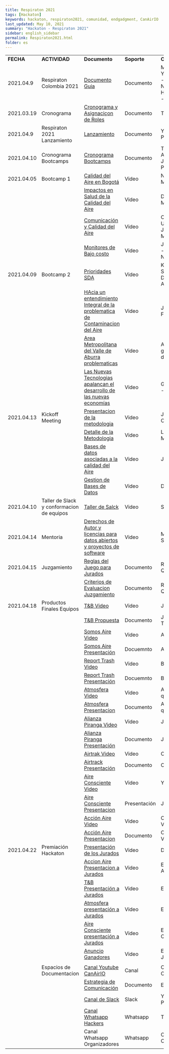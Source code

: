 ```yaml
---
title: Respiraton 2021
tags: [Hackaton]
keywords: hackaton, respiraton2021, comunidad, endgadgment, CanAirIO
last_updated: May 10, 2021
summary: "Hackaton - Respiraton 2021"
sidebar: english_sidebar
permalink: Respiraton2021.html
folder: es
---
```




<table>
  <tr>
   <td><strong>FECHA</strong>
   </td>
   <td><strong>ACTIVIDAD</strong>
   </td>
   <td><strong>Documento</strong>
   </td>
   <td><strong>Soporte</strong>
   </td>
   <td><strong>OBSERVACIONES</strong>
   </td>
  </tr>
  <tr>
   <td>2021.04.9
   </td>
   <td>Respiraton Colombia 2021
   </td>
   <td><a href="https://docs.google.com/document/d/1UCnEngyqqt-IdDEsQ-Ftqp2EmXAymiBgqnJm8Xgdbpg/edit?usp=sharing">Documento Guia</a>
   </td>
   <td>Documento
   </td>
   <td>MeCAB - TSU - Y4PT - CanAirIO - El Derecho al No - Trebola - Hill - Sharecollab - SDA
   </td>
  </tr>
  <tr>
   <td>2021.03.19
   </td>
   <td>Cronograma
   </td>
   <td><a href="https://docs.google.com/spreadsheets/d/1NLh2pBwBQh-SOb-Mri9aLmt3jb-gkEN3c9QD5DxJptw/edit?usp=sharing">Cronograma y Asignaciçon de Roles</a>
   </td>
   <td>Documento
   </td>
   <td>Trebola
   </td>
  </tr>
  <tr>
   <td>2021.04.9
   </td>
   <td>Respiraton 2021 Lanzamiento
   </td>
   <td><a href="https://drive.google.com/file/d/1SJwUkEl3mVVQ3GAXm6c0tJV3OarAE9NZ/view?usp=sharing">Lanzamiento</a>
   </td>
   <td>Documento
   </td>
   <td>Y4PT - Daniel Perez
   </td>
  </tr>
  <tr>
   <td>2021.04.10
   </td>
   <td>Cronograma Bootcamps
   </td>
   <td><a href="https://drive.google.com/file/d/1bClM5lwv1HjXohNAlbbhN5cuZFkUnKV-/view?usp=sharing">Cronograma Bootcamps</a>
   </td>
   <td>Documento
   </td>
   <td>TSU - Juan Apblo / CanAirIO Juan Carlos Pachon
   </td>
  </tr>
  <tr>
   <td>2021.04.05
   </td>
   <td>Bootcamp 1
   </td>
   <td><a href="https://youtu.be/df1lQfdHREs?t=677">Calidad del Aire en Bogotá</a>
   </td>
   <td>Video
   </td>
   <td>Nestor Rojas - MeCAB
   </td>
  </tr>
  <tr>
   <td>
   </td>
   <td>
   </td>
   <td><a href="https://youtu.be/df1lQfdHREs?t=2457">Impactos en Salud de la Calidad del Aire</a>
   </td>
   <td>Video
   </td>
   <td>Diana Pinzon - MeCAB
   </td>
  </tr>
  <tr>
   <td>
   </td>
   <td>
   </td>
   <td><a href="https://youtu.be/df1lQfdHREs?t=3840">Comunicación y Calidad del Aire</a>
   </td>
   <td>Video
   </td>
   <td>Oscar Fonseca - Universidad Javeriana - MeCAB
   </td>
  </tr>
  <tr>
   <td>
   </td>
   <td>
   </td>
   <td><a href="https://youtu.be/df1lQfdHREs?t=5223">Monitores de Bajo costo</a>
   </td>
   <td>Video
   </td>
   <td>Jenny Rocio Rios - Universidad Nacional Medellin
   </td>
  </tr>
  <tr>
   <td>2021.04.09
   </td>
   <td>Bootcamp 2
   </td>
   <td><a href="https://youtu.be/0-r-c0iH5IE?t=596">Prioridades SDA</a>
   </td>
   <td>Video
   </td>
   <td>Karen Blanco Secretaria Distrital de Ambiente
   </td>
  </tr>
  <tr>
   <td>
   </td>
   <td>
   </td>
   <td><a href="https://youtu.be/0-r-c0iH5IE?t=1969">HAcia un entendimiento Integral de la problematica de Contaminacion del Aire</a>
   </td>
   <td>Video
   </td>
   <td>Juan Felipe Franco - Hill
   </td>
  </tr>
  <tr>
   <td>
   </td>
   <td>
   </td>
   <td><a href="https://youtu.be/0-r-c0iH5IE?t=3555">Area Metropolitana del Valle de Aburra problematicas</a>
   </td>
   <td>Video
   </td>
   <td>Ana Orrego gestion Calidad del Aire AMVA
   </td>
  </tr>
  <tr>
   <td>
   </td>
   <td>
   </td>
   <td><a href="https://youtu.be/0-r-c0iH5IE?t=4868">Las Nuevas Tecnologias apalancan el desarrollo de las nuevas economías</a>
   </td>
   <td>Video
   </td>
   <td>Gustavo Palacios - Sharecollab
   </td>
  </tr>
  <tr>
   <td>2021.04.13
   </td>
   <td>Kickoff Meeting
   </td>
   <td><a href="https://youtu.be/il0x4FCYuTU">Presentacion de la metodologia</a>
   </td>
   <td>Video
   </td>
   <td>Juan Pablo Orjuela
   </td>
  </tr>
  <tr>
   <td>
   </td>
   <td>
   </td>
   <td><a href="https://youtu.be/il0x4FCYuTU?t=952">Detalle de la Metodologia</a>
   </td>
   <td>Video
   </td>
   <td>Luisa Gaona - MeCAD
   </td>
  </tr>
  <tr>
   <td>
   </td>
   <td>
   </td>
   <td><a href="https://youtu.be/il0x4FCYuTU?t=2376">Bases de datos asociadas a la calidad del Aire</a>
   </td>
   <td>Video
   </td>
   <td>Jenny Rios
   </td>
  </tr>
  <tr>
   <td>
   </td>
   <td>
   </td>
   <td><a href="https://youtu.be/il0x4FCYuTU?t=3956">Gestion de Bases de Datos</a>
   </td>
   <td>Video
   </td>
   <td>Daniel Gil
   </td>
  </tr>
  <tr>
   <td>2021.04.10
   </td>
   <td>Taller de Slack y conformacion de equipos
   </td>
   <td><a href="https://youtu.be/JgWPTlLlSgc">Taller de Salck</a>
   </td>
   <td>Video
   </td>
   <td>Sebastian Pretelt
   </td>
  </tr>
  <tr>
   <td>2021.04.14
   </td>
   <td>Mentoria
   </td>
   <td><a href="https://youtu.be/L51Chiea5nM">Derechos de Autor y licencias para datos abiertos y proyectos de software</a>
   </td>
   <td>Video
   </td>
   <td>Maria del Pilar Saenz - Karisma
   </td>
  </tr>
  <tr>
   <td>2021.04.15
   </td>
   <td>Juzgamiento
   </td>
   <td><a href="https://drive.google.com/file/d/1_-zz_len9-4hSXXgVbNxUyW7CzPxGl9E/view?usp=sharing">Reglas del Juego para Jurados</a>
   </td>
   <td>Documento
   </td>
   <td>Respiraton Air Quality
   </td>
  </tr>
  <tr>
   <td>
   </td>
   <td>
   </td>
   <td><a href="https://drive.google.com/file/d/1I21vyQSOEzbJHxCvFvrG8PLY1UdxVjHK/view?usp=sharing">Criterios de Evaluacion Juzgamiento</a>
   </td>
   <td>Documento
   </td>
   <td>Respiraton Air Quality
   </td>
  </tr>
  <tr>
   <td>2021.04.18
   </td>
   <td>Productos Finales Equipos
   </td>
   <td><a href="https://drive.google.com/file/d/12jIxEK_WRn4fPD1epxKGO8aicOEb290P/view?usp=sharing">T&B Video</a>
   </td>
   <td>Video
   </td>
   <td>Jannitza Ramirez
   </td>
  </tr>
  <tr>
   <td>
   </td>
   <td>
   </td>
   <td><a href="https://drive.google.com/file/d/1BXcDV-gjO13g5Rda7nCr4pg_9R16El2X/view?usp=sharing">T&B Propuesta</a>
   </td>
   <td>Documento
   </td>
   <td>Julian Gomez Tibaquira
   </td>
  </tr>
  <tr>
   <td>
   </td>
   <td>
   </td>
   <td><a href="https://drive.google.com/file/d/1nkBtiFAWBkcGV0gLT30u_BYPVSpUqA53/view?usp=sharing">Somos Aire Video</a>
   </td>
   <td>Video
   </td>
   <td>Andrés Monroy
   </td>
  </tr>
  <tr>
   <td>
   </td>
   <td>
   </td>
   <td><a href="https://drive.google.com/file/d/1TFDkXCj-W46MitBxtUQclhCgKpJAdtDs/view?usp=sharing">Somos Aire Presentación</a>
   </td>
   <td>Docuemnto
   </td>
   <td>Andrés Monroy
   </td>
  </tr>
  <tr>
   <td>
   </td>
   <td>
   </td>
   <td><a href="https://drive.google.com/file/d/1JtuWpoRYBO8ckpzGSRWn0ocNKi5mSuol/view?usp=sharing">Report Trash Video</a>
   </td>
   <td>Video
   </td>
   <td>Bryan v
   </td>
  </tr>
  <tr>
   <td>
   </td>
   <td>
   </td>
   <td><a href="https://drive.google.com/file/d/1mfZwA61eIFRms3WyxxXMjiawgU0yyX8e/view?usp=sharing">Report Trash Presentación</a>
   </td>
   <td>Docuemnto
   </td>
   <td>Bryan v
   </td>
  </tr>
  <tr>
   <td>
   </td>
   <td>
   </td>
   <td><a href="https://drive.google.com/file/d/1ANYVTgpmGbOXHE_KEN-YMeds598Ef0ZO/view?usp=sharing">Atmosfera Video</a>
   </td>
   <td>Video
   </td>
   <td>Ahudrey leal quintero
   </td>
  </tr>
  <tr>
   <td>
   </td>
   <td>
   </td>
   <td><a href="https://drive.google.com/file/d/1efx7P7hLgRchpLVxGwo6Wswu75Dqs834/view?usp=sharing">Atmosfera Presentacion</a>
   </td>
   <td>Documento
   </td>
   <td>Ahudrey leal quintero
   </td>
  </tr>
  <tr>
   <td>
   </td>
   <td>
   </td>
   <td><a href="https://drive.google.com/file/d/1XJy-izalkkxv2c_zY5CD1W4xzllDGsCR/view?usp=sharing">Alianza Piranga Video</a>
   </td>
   <td>Video
   </td>
   <td>John Olarte
   </td>
  </tr>
  <tr>
   <td>
   </td>
   <td>
   </td>
   <td><a href="https://drive.google.com/file/d/1lTPyQVVwvfYDpbx8cKi9xcoc2uETuAbG/view?usp=sharing">Alianza Piranga Presentación</a>
   </td>
   <td>Documento
   </td>
   <td>John Olarte
   </td>
  </tr>
  <tr>
   <td>
   </td>
   <td>
   </td>
   <td><a href="https://drive.google.com/file/d/1kAAHZ_yPipuWzxFduVYQnsxwQ93pnC9W/view?usp=sharing">Airtrak Video</a>
   </td>
   <td>Video
   </td>
   <td>Constanza Paz
   </td>
  </tr>
  <tr>
   <td>
   </td>
   <td>
   </td>
   <td><a href="https://drive.google.com/file/d/1XQ-Qdm1G6CFGXrk2NXqs6EZdwu64Y0ko/view?usp=sharing">Airtrack Presentación</a>
   </td>
   <td>Documento
   </td>
   <td>Constanza Paz
   </td>
  </tr>
  <tr>
   <td>
   </td>
   <td>
   </td>
   <td><a href="https://drive.google.com/file/d/1azChCuyyO-YvwzGfeEOWhnu_1wULCYRA/view?usp=sharing">Aire Consciente Video</a>
   </td>
   <td>Video
   </td>
   <td>Yesith Toloza
   </td>
  </tr>
  <tr>
   <td>
   </td>
   <td>
   </td>
   <td><a href="https://docs.google.com/document/d/12XjeKf2Xi7ej0n2r7iX0_QmWYFFXvuhPpmcq99S4JtU/edit?usp=sharing">Aire Consciente Presentacion</a>
   </td>
   <td>Presentación
   </td>
   <td>Jeadran Nevardo
   </td>
  </tr>
  <tr>
   <td>
   </td>
   <td>
   </td>
   <td><a href="https://drive.google.com/file/d/1xS18A-n1_JEGZMOrDRxvvUJMAddsw7MU/view?usp=sharing">Acción Aire Video</a>
   </td>
   <td>Video
   </td>
   <td>Crhistian Camilo Villa
   </td>
  </tr>
  <tr>
   <td>
   </td>
   <td>
   </td>
   <td><a href="https://docs.google.com/document/d/1-3FRLhG4rwrUBxyD5dWm1FD6vqFfI9O-JgK1haofK8Y/edit?usp=sharing">Acción Aire Presentacion</a>
   </td>
   <td>Documento
   </td>
   <td>Crhistian Camilo Villa
   </td>
  </tr>
  <tr>
   <td>2021.04.22
   </td>
   <td>Premiación Hackaton
   </td>
   <td><a href="https://youtu.be/LO_DDlWteX0?t=389">Presentación de los Jurados</a>
   </td>
   <td>Video
   </td>
   <td>Diana Pinzón
   </td>
  </tr>
  <tr>
   <td>
   </td>
   <td>
   </td>
   <td><a href="https://youtu.be/LO_DDlWteX0?t=784">Accion Aire Presentacion a Jurados</a>
   </td>
   <td>Video
   </td>
   <td>Equipo Accion Aire
   </td>
  </tr>
  <tr>
   <td>
   </td>
   <td>
   </td>
   <td><a href="https://youtu.be/LO_DDlWteX0?t=2777">T&B Presentación a Jurados</a>
   </td>
   <td>Video
   </td>
   <td>Equipo T&B
   </td>
  </tr>
  <tr>
   <td>
   </td>
   <td>
   </td>
   <td><a href="https://youtu.be/LO_DDlWteX0?t=4733">Atmosfera presentación a Jurados</a>
   </td>
   <td>Video
   </td>
   <td>Equipo Atmosfera
   </td>
  </tr>
  <tr>
   <td>
   </td>
   <td>
   </td>
   <td><a href="https://youtu.be/LO_DDlWteX0?t=6365">Aire Consciente presentación a Jurados</a>
   </td>
   <td>Video
   </td>
   <td>Equipo Aire Consciente
   </td>
  </tr>
  <tr>
   <td>
   </td>
   <td>
   </td>
   <td><a href="https://youtu.be/LO_DDlWteX0?t=9627">Anuncio Ganadores</a>
   </td>
   <td>Video
   </td>
   <td>Equipo de Jurados
   </td>
  </tr>
  <tr>
   <td>
   </td>
   <td>
   </td>
   <td>
   </td>
   <td>
   </td>
   <td>
   </td>
  </tr>
  <tr>
   <td>
   </td>
   <td>Espacios de Documentacion
   </td>
   <td><a href="https://www.youtube.com/playlist?list=PLc_ipkO5R856OJZi8xd93BXbqf5TonYTV">Canal Youtube CanAirIO</a>
   </td>
   <td>Canal
   </td>
   <td>CanAirIO - Juan Carlos Pachón
   </td>
  </tr>
  <tr>
   <td>
   </td>
   <td>
   </td>
   <td><a href="https://docs.google.com/document/d/1uI7YR31AG6UWNibKummfw_oQEtQtk_K58YOuvjo9Vbs/edit?usp=sharing">Estrategia de Comunicación</a>
   </td>
   <td>Documento
   </td>
   <td>El Derecho al No
   </td>
  </tr>
  <tr>
   <td>
   </td>
   <td>
   </td>
   <td><a href="https://join.slack.com/t/respiraton/shared_invite/zt-q643ip5v-I27AUlAsMS7hUfCzm8iRBA">Canal de Slack</a>
   </td>
   <td>Slack
   </td>
   <td>Y4PT - Daniel Perez
   </td>
  </tr>
  <tr>
   <td>
   </td>
   <td>
   </td>
   <td><a href="https://chat.whatsapp.com/JGThsJwuRgg54t2sTJtFKk">Canal Whatsapp Hackers</a>
   </td>
   <td>Whatsapp
   </td>
   <td>TSU - Juan Pablo
   </td>
  </tr>
  <tr>
   <td>
   </td>
   <td>
   </td>
   <td>Canal Whatsapp Organizadores
   </td>
   <td>Whatsapp
   </td>
   <td>CanAirIO - Juan Carlos Pachón
   </td>
  </tr>
</table>

